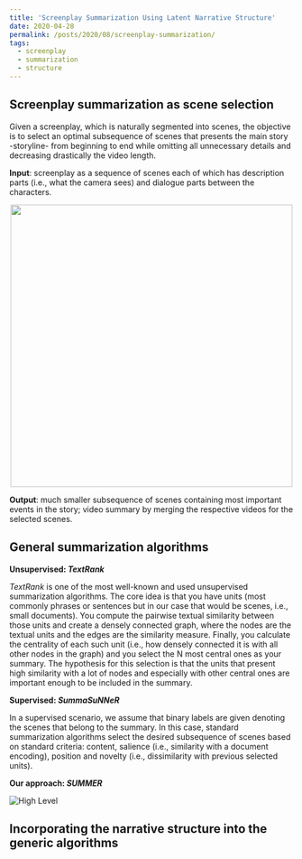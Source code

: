 ```yaml
---
title: 'Screenplay Summarization Using Latent Narrative Structure'
date: 2020-04-28
permalink: /posts/2020/08/screenplay-summarization/
tags:
  - screenplay
  - summarization
  - structure
---
```


## Screenplay summarization as scene selection

Given a screenplay, which is naturally segmented into scenes, the objective is to select an optimal subsequence of scenes that presents the main story -storyline- from beginning to end while omitting all unnecessary details and decreasing drastically the video length.

**Input**: screenplay as a sequence of scenes each of which has description parts (i.e., what the camera sees) and dialogue parts between the characters.

<p align="center">
  <img src="https://github.com/ppapalampidi/ppapalampidi.github.io/blob/master/images/wpb9fac2df_1a.png" height="500">
</p>

**Output**: much smaller subsequence of scenes containing most important events in the story; video summary by merging the respective videos for the selected scenes.

## General summarization algorithms

**Unsupervised: _TextRank_** 

_TextRank_ is one of the most well-known and used unsupervised summarization algorithms. The core idea is that you have units (most commonly phrases or sentences but in our case that would be scenes, i.e., small documents). You compute the pairwise textual similarity between those units and create a densely connected graph, where the nodes are the textual units and the edges are the similarity measure. Finally, you calculate the centrality of each such unit (i.e., how densely connected it is with all other nodes in the graph) and you select the N most central ones as your summary. The hypothesis for this selection is that the units that present high similarity with a lot of nodes and especially with other central ones are important enough to be included in the summary.

**Supervised: _SummaSuNNeR_**

In a supervised scenario, we assume that binary labels are given denoting the scenes that belong to the summary. In this case, standard summarization algorithms select the desired subsequence of scenes based on standard criteria: content, salience (i.e., similarity with a document encoding), position and novelty (i.e., dissimilarity with previous selected units). 

**Our approach: _SUMMER_**

![High Level]("https://github.com/ppapalampidi/ppapalampidi.github.io/blob/master/images/highlevel_diff-crop.pdf")


## Incorporating the narrative structure into the generic algorithms




